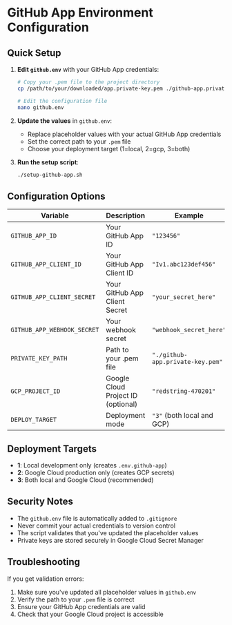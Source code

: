 # GitHub App Environment Configuration

## Quick Setup

1. **Edit `github.env`** with your GitHub App credentials:
   ```bash
   # Copy your .pem file to the project directory
   cp /path/to/your/downloaded/app.private-key.pem ./github-app.private-key.pem
   
   # Edit the configuration file
   nano github.env
   ```

2. **Update the values** in `github.env`:
   - Replace placeholder values with your actual GitHub App credentials
   - Set the correct path to your `.pem` file
   - Choose your deployment target (1=local, 2=gcp, 3=both)

3. **Run the setup script**:
   ```bash
   ./setup-github-app.sh
   ```

## Configuration Options

| Variable | Description | Example |
|----------|-------------|---------|
| `GITHUB_APP_ID` | Your GitHub App ID | `"123456"` |
| `GITHUB_APP_CLIENT_ID` | Your GitHub App Client ID | `"Iv1.abc123def456"` |
| `GITHUB_APP_CLIENT_SECRET` | Your GitHub App Client Secret | `"your_secret_here"` |
| `GITHUB_APP_WEBHOOK_SECRET` | Your webhook secret | `"webhook_secret_here"` |
| `PRIVATE_KEY_PATH` | Path to your .pem file | `"./github-app.private-key.pem"` |
| `GCP_PROJECT_ID` | Google Cloud Project ID (optional) | `"redstring-470201"` |
| `DEPLOY_TARGET` | Deployment mode | `"3"` (both local and GCP) |

## Deployment Targets

- **1**: Local development only (creates `.env.github-app`)
- **2**: Google Cloud production only (creates GCP secrets)
- **3**: Both local and Google Cloud (recommended)

## Security Notes

- The `github.env` file is automatically added to `.gitignore`
- Never commit your actual credentials to version control
- The script validates that you've updated the placeholder values
- Private keys are stored securely in Google Cloud Secret Manager

## Troubleshooting

If you get validation errors:
1. Make sure you've updated all placeholder values in `github.env`
2. Verify the path to your `.pem` file is correct
3. Ensure your GitHub App credentials are valid
4. Check that your Google Cloud project is accessible
